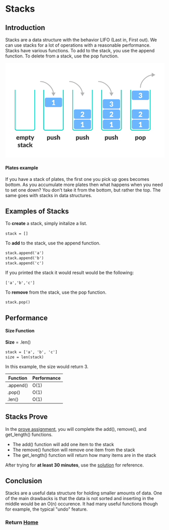 # Stacks

## Introduction
Stacks are a data structure with the behavior LIFO (Last in, First out). We can use stacks for a lot of operations with a reasonable performance. Stacks have various functions. To add to the stack, you use the append function. To delete from a stack, use the pop function. 


![Stack Diagram](images/stack.webp)
#### Plates example 

If you have a stack of plates, the first one you pick up goes becomes bottom. As you accumulate more plates then what happens when you need to set one down? You don't take it from the bottom, but rather the top. The same goes with stacks in data structures. 

## Examples of Stacks

To <strong>create</strong> a stack, simply initalize a list.

`stack = []`

To <strong>add</strong> to the stack, use the append function.

```
stack.append('a')
stack.append('b')
stack.append('c')
```

If you printed the stack it would result would be the following:

`['a','b','c']`

To <strong>remove</strong> from the stack, use the pop function.

```
stack.pop()
```

## Performance

#### Size Function

<strong>Size</strong> = .len()
```
stack = ['a', 'b', 'c']
size = len(stack)
```
In this example, the size would return 3. 



|Function|Performance|
|-------------|-------------|
|.append()|O(1)|
| .pop()|O(1)| 
|.len()|O(1)|


## Stacks Prove
In the [prove assignment](stacks_prove.py), you will complete the add(), remove(), and get_length() functions.

*  The add() function will add one item to the stack
* The remove() function will remove one item from the stack
* The get_length() function will return how many items are in the stack

After trying for <strong>at least 30 minutes</strong>, use the [solution](stacks_solution.py) for reference.

## Conclusion

Stacks are a useful data structure for holding smaller amounts of data. One of the main drawbacks is that the data is not sorted and inserting in the middle would be an O(n) occurence. It had many useful functions though for example, the typical "undo" feature.


### Return  [Home](README.md)